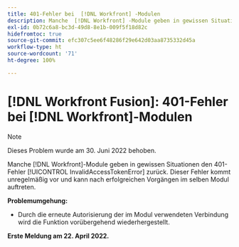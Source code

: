 ```yaml
---
title: 401-Fehler bei  [!DNL Workfront] -Modulen
description: Manche  [!DNL Workfront] -Module geben in gewissen Situationen einen 401-Fehler (InvalidAccessTokenError) zurück. Dieser Fehler kommt unregelmäßig vor und kann nach erfolgreichen Vorgängen im selben Modul auftreten.
exl-id: 0b72c6a8-bc3d-49d8-8e1b-009f5f18d82c
hidefromtoc: true
source-git-commit: efc307c5ee6f48286f29e642d03aa8735332d45a
workflow-type: ht
source-wordcount: '71'
ht-degree: 100%

---
```


# [!DNL Workfront Fusion]: 401-Fehler bei [!DNL Workfront]-Modulen


>[!NOTE]
>
>Dieses Problem wurde am 30. Juni 2022 behoben.

Manche [!DNL Workfront]-Module geben in gewissen Situationen den 401-Fehler [!UICONTROL InvalidAccessTokenError] zurück. Dieser Fehler kommt unregelmäßig vor und kann nach erfolgreichen Vorgängen im selben Modul auftreten.

**Problemumgehung:**

+ Durch die erneute Autorisierung der im Modul verwendeten Verbindung wird die Funktion vorübergehend wiederhergestellt.

**Erste Meldung am 22. April 2022.**
